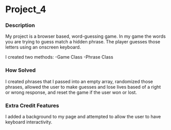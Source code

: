 # Project_4
 

 ### Description
My project is a browser based, word-guessing game. In my game the words you are trying to guess match a hidden phrase.
The player guesses those letters using an onscreen keyboard.

I created two methods:
 -Game Class
 -Phrase Class


### How Solved

I created phrases that I passed into an empty array, randomized those phrases, allowed the user to make guesses and lose
lives based of a right or wrong response, and reset the game if the user won or lost.



### Extra Credit Features

I added a background to my page and attempted to allow the user to have keyboard interactivity.
